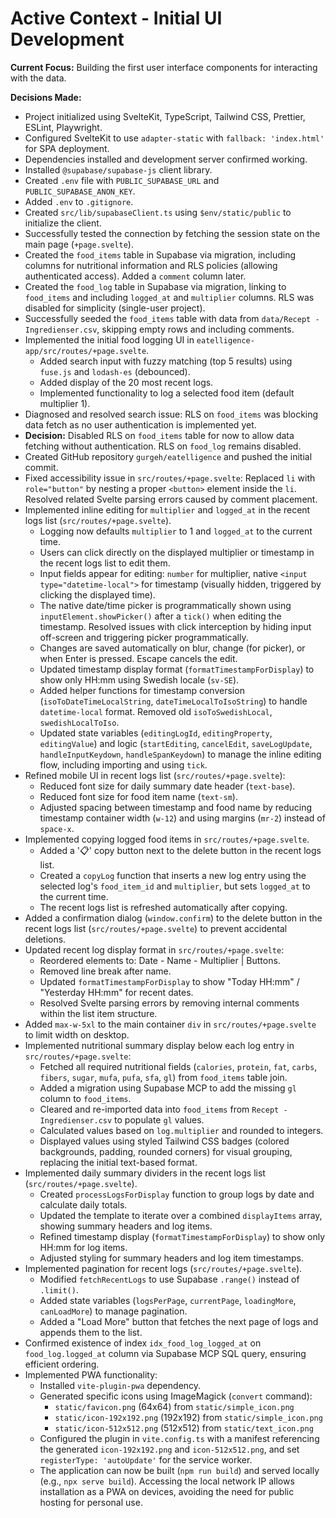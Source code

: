 # Active Context - Initial UI Development

**Current Focus:** Building the first user interface components for interacting with the data.

**Decisions Made:**
*   Project initialized using SvelteKit, TypeScript, Tailwind CSS, Prettier, ESLint, Playwright.
*   Configured SvelteKit to use `adapter-static` with `fallback: 'index.html'` for SPA deployment.
*   Dependencies installed and development server confirmed working.
*   Installed `@supabase/supabase-js` client library.
*   Created `.env` file with `PUBLIC_SUPABASE_URL` and `PUBLIC_SUPABASE_ANON_KEY`.
*   Added `.env` to `.gitignore`.
*   Created `src/lib/supabaseClient.ts` using `$env/static/public` to initialize the client.
*   Successfully tested the connection by fetching the session state on the main page (`+page.svelte`).
*   Created the `food_items` table in Supabase via migration, including columns for nutritional information and RLS policies (allowing authenticated access). Added a `comment` column later.
*   Created the `food_log` table in Supabase via migration, linking to `food_items` and including `logged_at` and `multiplier` columns. RLS was disabled for simplicity (single-user project).
*   Successfully seeded the `food_items` table with data from `data/Recept - Ingredienser.csv`, skipping empty rows and including comments.
*   Implemented the initial food logging UI in `eatelligence-app/src/routes/+page.svelte`.
    *   Added search input with fuzzy matching (top 5 results) using `fuse.js` and `lodash-es` (debounced).
    *   Added display of the 20 most recent logs.
    *   Implemented functionality to log a selected food item (default multiplier 1).
*   Diagnosed and resolved search issue: RLS on `food_items` was blocking data fetch as no user authentication is implemented yet.
*   **Decision:** Disabled RLS on `food_items` table for now to allow data fetching without authentication. RLS on `food_log` remains disabled.
*   Created GitHub repository `gurgeh/eatelligence` and pushed the initial commit.
*   Fixed accessibility issue in `src/routes/+page.svelte`: Replaced `li` with `role="button"` by nesting a proper `<button>` element inside the `li`. Resolved related Svelte parsing errors caused by comment placement.
*   Implemented inline editing for `multiplier` and `logged_at` in the recent logs list (`src/routes/+page.svelte`).
    *   Logging now defaults `multiplier` to 1 and `logged_at` to the current time.
    *   Users can click directly on the displayed multiplier or timestamp in the recent logs list to edit them.
    *   Input fields appear for editing: `number` for multiplier, native `<input type="datetime-local">` for timestamp (visually hidden, triggered by clicking the displayed time).
    *   The native date/time picker is programmatically shown using `inputElement.showPicker()` after a `tick()` when editing the timestamp. Resolved issues with click interception by hiding input off-screen and triggering picker programmatically.
    *   Changes are saved automatically on blur, change (for picker), or when Enter is pressed. Escape cancels the edit.
    *   Updated timestamp display format (`formatTimestampForDisplay`) to show only HH:mm using Swedish locale (`sv-SE`).
    *   Added helper functions for timestamp conversion (`isoToDateTimeLocalString`, `dateTimeLocalToIsoString`) to handle `datetime-local` format. Removed old `isoToSwedishLocal`, `swedishLocalToIso`.
    *   Updated state variables (`editingLogId`, `editingProperty`, `editingValue`) and logic (`startEditing`, `cancelEdit`, `saveLogUpdate`, `handleInputKeydown`, `handleSpanKeydown`) to manage the inline editing flow, including importing and using `tick`.
*   Refined mobile UI in recent logs list (`src/routes/+page.svelte`):
    *   Reduced font size for daily summary date header (`text-base`).
    *   Reduced font size for food item name (`text-sm`).
    *   Adjusted spacing between timestamp and food name by reducing timestamp container width (`w-12`) and using margins (`mr-2`) instead of `space-x`.
*   Implemented copying logged food items in `src/routes/+page.svelte`.
    *   Added a '📋' copy button next to the delete button in the recent logs list.
    *   Created a `copyLog` function that inserts a new log entry using the selected log's `food_item_id` and `multiplier`, but sets `logged_at` to the current time.
    *   The recent logs list is refreshed automatically after copying.
*   Added a confirmation dialog (`window.confirm`) to the delete button in the recent logs list (`src/routes/+page.svelte`) to prevent accidental deletions.
*   Updated recent log display format in `src/routes/+page.svelte`:
    *   Reordered elements to: Date - Name - Multiplier | Buttons.
    *   Removed line break after name.
    *   Updated `formatTimestampForDisplay` to show "Today HH:mm" / "Yesterday HH:mm" for recent dates.
    *   Resolved Svelte parsing errors by removing internal comments within the list item structure.
*   Added `max-w-5xl` to the main container `div` in `src/routes/+page.svelte` to limit width on desktop.
*   Implemented nutritional summary display below each log entry in `src/routes/+page.svelte`:
    *   Fetched all required nutritional fields (`calories`, `protein`, `fat`, `carbs`, `fibers`, `sugar`, `mufa`, `pufa`, `sfa`, `gl`) from `food_items` table join.
    *   Added a migration using Supabase MCP to add the missing `gl` column to `food_items`.
    *   Cleared and re-imported data into `food_items` from `Recept - Ingredienser.csv` to populate `gl` values.
    *   Calculated values based on `log.multiplier` and rounded to integers.
    *   Displayed values using styled Tailwind CSS badges (colored backgrounds, padding, rounded corners) for visual grouping, replacing the initial text-based format.
*   Implemented daily summary dividers in the recent logs list (`src/routes/+page.svelte`).
    *   Created `processLogsForDisplay` function to group logs by date and calculate daily totals.
    *   Updated the template to iterate over a combined `displayItems` array, showing summary headers and log items.
    *   Refined timestamp display (`formatTimestampForDisplay`) to show only HH:mm for log items.
    *   Adjusted styling for summary headers and log item timestamps.
*   Implemented pagination for recent logs (`src/routes/+page.svelte`).
    *   Modified `fetchRecentLogs` to use Supabase `.range()` instead of `.limit()`.
    *   Added state variables (`logsPerPage`, `currentPage`, `loadingMore`, `canLoadMore`) to manage pagination.
    *   Added a "Load More" button that fetches the next page of logs and appends them to the list.
*   Confirmed existence of index `idx_food_log_logged_at` on `food_log.logged_at` column via Supabase MCP SQL query, ensuring efficient ordering.
*   Implemented PWA functionality:
    *   Installed `vite-plugin-pwa` dependency.
    *   Generated specific icons using ImageMagick (`convert` command):
        *   `static/favicon.png` (64x64) from `static/simple_icon.png`
        *   `static/icon-192x192.png` (192x192) from `static/simple_icon.png`
        *   `static/icon-512x512.png` (512x512) from `static/text_icon.png`
    *   Configured the plugin in `vite.config.ts` with a manifest referencing the generated `icon-192x192.png` and `icon-512x512.png`, and set `registerType: 'autoUpdate'` for the service worker.
    *   The application can now be built (`npm run build`) and served locally (e.g., `npx serve build`). Accessing the local network IP allows installation as a PWA on devices, avoiding the need for public hosting for personal use.
